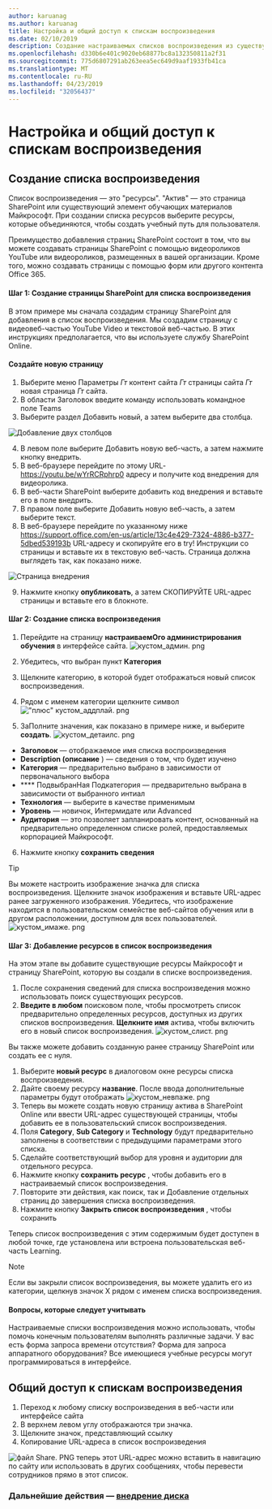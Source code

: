 ```yaml
---
author: karuanag
ms.author: karuanag
title: Настройка и общий доступ к спискам воспроизведения
ms.date: 02/10/2019
description: Создание настраиваемых списков воспроизведения из существующего контента или с новых страниц SharePoint
ms.openlocfilehash: d330b6e401c9020eb68877bc8a132350811a2f31
ms.sourcegitcommit: 775d6807291ab263eea5ec649d9aaf1933fb41ca
ms.translationtype: MT
ms.contentlocale: ru-RU
ms.lasthandoff: 04/23/2019
ms.locfileid: "32056437"
---
```

# <a name="customize-and-share-playlists"></a>Настройка и общий доступ к спискам воспроизведения

## <a name="create-a-playlist"></a>Создание списка воспроизведения

Список воспроизведения — это "ресурсы". "Актив" — это страница SharePoint или существующий элемент обучающих материалов Майкрософт. При создании списка ресурсов выберите ресурсы, которые объединяются, чтобы создать учебный путь для пользователя.  

Преимущество добавления страниц SharePoint состоит в том, что вы можете создавать страницы SharePoint с помощью видеороликов YouTube или видеороликов, размещенных в вашей организации. Кроме того, можно создавать страницы с помощью форм или другого контента Office 365.  

#### <a name="step-1-create-a-sharepoint-page-for-your-playlist"></a>Шаг 1: Создание страницы SharePoint для списка воспроизведения
В этом примере мы сначала создадим страницу SharePoint для добавления в список воспроизведения. Мы создадим страницу с видеовеб-частью YouTube Video и текстовой веб-частью.  В этих инструкциях предполагается, что вы используете службу SharePoint Online. 

#### <a name="create-a-new-page"></a>Создайте новую страницу
1.  Выберите меню Параметры _Гт_ контент сайта _Гт_ страницы сайта _Гт_ новая страница _Гт_ сайта.
2.  В области Заголовок введите команду использовать командное поле Teams
3.  Выберите раздел Добавить новый, а затем выберите два столбца.

![Добавление двух столбцов](media/clo365addtwocolumn.png)

4.  В левом поле выберите Добавить новую веб-часть, а затем нажмите кнопку внедрить. 
5.  В веб-браузере перейдите по этому URL- https://youtu.be/wYrRCRphrp0 адресу и получите код внедрения для видеоролика. 
6.  В веб-части SharePoint выберите добавить код внедрения и вставьте его в поле внедрить. 
7.  В правом поле выберите Добавить новую веб-часть, а затем выберите текст. 
8.  В веб-браузере перейдите по указанному ниже https://support.office.com/en-us/article/13c4e429-7324-4886-b377-5dbed539193b URL-адресу и скопируйте его в try! Инструкции со страницы и вставьте их в текстовую веб-часть. Страница должна выглядеть так, как показано ниже. 

![Страница внедрения](media/clo365teamscommandbox.png)

9.  Нажмите кнопку **опубликовать**, а затем СКОПИРУЙТЕ URL-адрес страницы и вставьте его в блокноте.

#### <a name="step-2-create-the-playlist"></a>Шаг 2: Создание списка воспроизведения

1. Перейдите на страницу **настраиваемОго администрирования обучения** в интерфейсе сайта.
![кустом_админ. png](media/custom_admin.png)
1. Убедитесь, что выбран пункт **Категория** 
1. Щелкните категорию, в которой будет отображаться новый список воспроизведения.
1. Рядом с именем категории щелкните символ !["плюс" кустом_аддплай. png](media/custom_addplay.png)

1. ЗаПолните значения, как показано в примере ниже, и выберите **создать**. 
![кустом_детаилс. png](media/custom_details.png)
- **Заголовок** — отображаемое имя списка воспроизведения
- **Description (описание** ) — сведения о том, что будет изучено
- **Категория** — предварительно выбрано в зависимости от первоначального выбора
- **** ПодвыбранНая Подкатегория — предварительно выбрана в зависимости от выбранного интиал
- **Технология** — выберите в качестве применимым
- **Уровень** — новичок, Интермидате или Advanced
- **Аудитория** — это позволяет запланировать контент, основанный на предварительно определенном списке ролей, предоставляемых корпорацией Майкрософт.

6. Нажмите кнопку **сохранить сведения**

> [!TIP]
> Вы можете настроить изображение значка для списка воспроизведения.  Щелкните значок изображения и вставьте URL-адрес ранее загруженного изображения.  Убедитесь, что изображение находится в пользовательском семействе веб-сайтов обучения или в другом расположении, доступном для всех пользователей.  
![кустом_имаже. png](media/custom_image.png)

#### <a name="step-3-add-assets-to-the-playlist"></a>Шаг 3: Добавление ресурсов в список воспроизведения
На этом этапе вы добавите существующие ресурсы Майкрософт и страницу SharePoint, которую вы создали в списке воспроизведения. 

1. После сохранения сведений для списка воспроизведения можно использовать поиск существующих ресурсов.
1. **Введите в любом** поисковом поле, чтобы просмотреть список предварительно определенных ресурсов, доступных из других списков воспроизведения. **Щелкните имя** актива, чтобы включить его в новый список воспроизведения.
![кустом_слист. png](media/custom_slist.png)

Вы также можете добавить созданную ранее страницу SharePoint или создать ее с нуля.

1. Выберите **новый ресурс** в диалоговом окне ресурсы списка воспроизведения.
1. Дайте своему ресурсу **название**. После ввода дополнительные параметры будут отображать ![кустом_невпаже. png](media/custom_newpage.png)
1. Теперь вы можете создать новую страницу актива в SharePoint Online или ввести URL-адрес существующей страницы, чтобы добавить ее в пользовательский список воспроизведения. 
1. Поля **Category**, **Sub Category** и **Technology** будут предварительно заполнены в соответствии с предыдущими параметрами этого списка.
1. Сделайте соответствующий выбор для уровня и аудитории для отдельного ресурса.  
1. Нажмите кнопку **сохранить ресурс** , чтобы добавить его в настраиваемый список воспроизведения.
1. Повторите эти действия, как поиск, так и Добавление отдельных страниц до завершения списка воспроизведения. 
1. Нажмите кнопку **Закрыть список воспроизведения** , чтобы сохранить

Теперь список воспроизведения с этим содержимым будет доступен в любой точке, где установлена или встроена пользовательская веб-часть Learning. 

> [!NOTE]
> Если вы закрыли список воспроизведения, вы можете удалить его из категории, щелкнув значок X рядом с именем списка воспроизведения.  

#### <a name="things-to-think-about"></a>Вопросы, которые следует учитывать

Настраиваемые списки воспроизведения можно использовать, чтобы помочь конечным пользователям выполнять различные задачи.  У вас есть форма запроса времени отсутствия?  Форма для запроса аппаратного оборудования?  Все имеющиеся учебные ресурсы могут программироваться в интерфейсе.  

## <a name="share-playlists"></a>Общий доступ к спискам воспроизведения

1. Переход к любому списку воспроизведения в веб-части или интерфейсе сайта
1. В верхнем левом углу отображаются три значка.
1. Щелкните значок, представляющий ссылку
1. Копирование URL-адреса в список воспроизведения

![файл Share.](media/share.png) PNG теперь этот URL-адрес можно вставить в навигацию по сайту или использовать в других сообщениях, чтобы перевести сотрудников прямо в этот список. 

### <a name="next-steps---drive-adoptiondriveadoptionmd"></a>Дальнейшие действия — [внедрение диска](driveadoption.md)
